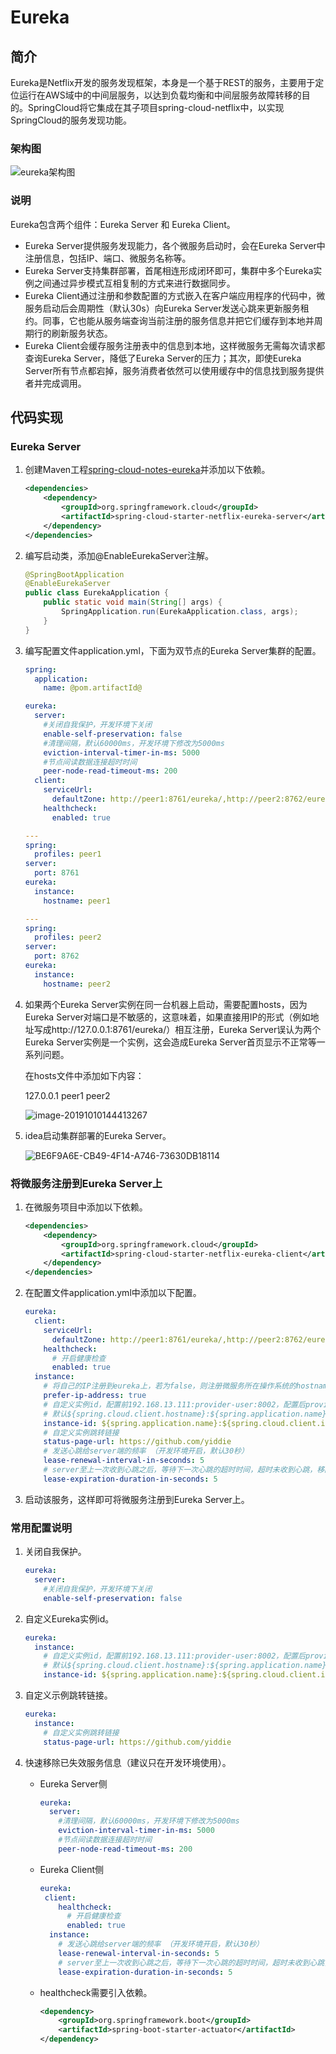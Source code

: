 # Eureka

## 简介

Eureka是Netflix开发的服务发现框架，本身是一个基于REST的服务，主要用于定位运行在AWS域中的中间层服务，以达到负载均衡和中间层服务故障转移的目的。SpringCloud将它集成在其子项目spring-cloud-netflix中，以实现SpringCloud的服务发现功能。

### 架构图

<img src="./assets/eureka架构图.png" alt="eureka架构图" style="zoom:100%;" />

### 说明

Eureka包含两个组件：Eureka Server 和 Eureka Client。

- Eureka Server提供服务发现能力，各个微服务启动时，会在Eureka Server中注册信息，包括IP、端口、微服务名称等。
- Eureka Server支持集群部署，首尾相连形成闭环即可，集群中多个Eureka实例之间通过异步模式互相复制的方式来进行数据同步。
- Eureka Client通过注册和参数配置的方式嵌入在客户端应用程序的代码中，微服务启动后会周期性（默认30s）向Eureka Server发送心跳来更新服务租约。同事，它也能从服务端查询当前注册的服务信息并把它们缓存到本地并周期行的刷新服务状态。
- Eureka Client会缓存服务注册表中的信息到本地，这样微服务无需每次请求都查询Eureka Server，降低了Eureka Server的压力；其次，即使Eureka Server所有节点都宕掉，服务消费者依然可以使用缓存中的信息找到服务提供者并完成调用。

## 代码实现

### Eureka Server

1. 创建Maven工程[spring-cloud-notes-eureka](../spring-cloud-notes-eureka)并添加以下依赖。

   ```xml
   <dependencies>
       <dependency>
           <groupId>org.springframework.cloud</groupId>
           <artifactId>spring-cloud-starter-netflix-eureka-server</artifactId>
       </dependency>
   </dependencies>
   ```

2. 编写启动类，添加@EnableEurekaServer注解。

   ```java
   @SpringBootApplication
   @EnableEurekaServer
   public class EurekaApplication {
       public static void main(String[] args) {
           SpringApplication.run(EurekaApplication.class, args);
       }
   }
   ```

3. 编写配置文件application.yml，下面为双节点的Eureka Server集群的配置。

   ```yml
   spring:
     application:
       name: @pom.artifactId@
   
   eureka:
     server:
       #关闭自我保护，开发环境下关闭
       enable-self-preservation: false
       #清理间隔，默认60000ms，开发环境下修改为5000ms
       eviction-interval-timer-in-ms: 5000
       #节点间读数据连接超时时间
       peer-node-read-timeout-ms: 200
     client:
       serviceUrl:
         defaultZone: http://peer1:8761/eureka/,http://peer2:8762/eureka/
       healthcheck:
         enabled: true
   
   ---
   spring:
     profiles: peer1
   server:
     port: 8761
   eureka:
     instance:
       hostname: peer1
   
   ---
   spring:
     profiles: peer2
   server:
     port: 8762
   eureka:
     instance:
       hostname: peer2
   ```

4. 如果两个Eureka Server实例在同一台机器上启动，需要配置hosts，因为Eureka Server对端口是不敏感的，这意味着，如果直接用IP的形式（例如地址写成http://127.0.0.1:8761/eureka/）相互注册，Eureka Server误认为两个Eureka Server实例是一个实例，这会造成Eureka Server首页显示不正常等一系列问题。

   在hosts文件中添加如下内容：

   127.0.0.1       peer1 peer2

   ![image-20191010144413267](./assets/image-20191010144413267.png)
   
5. idea启动集群部署的Eureka Server。

   ![BE6F9A6E-CB49-4F14-A746-73630DB18114](/Users/lipengguang/IdeaProjects/spring-cloud-notes/docs/assets/idea启动eureka集群.png)

### 将微服务注册到Eureka Server上

1. 在微服务项目中添加以下依赖。

   ```xml
   <dependencies>
       <dependency>
           <groupId>org.springframework.cloud</groupId>
           <artifactId>spring-cloud-starter-netflix-eureka-client</artifactId>
       </dependency>
   </dependencies>
   ```

2. 在配置文件application.yml中添加以下配置。

   ```yml
   eureka:
     client:
       serviceUrl:
         defaultZone: http://peer1:8761/eureka/,http://peer2:8762/eureka/
       healthcheck:
         # 开启健康检查
         enabled: true
     instance:
       # 将自己的IP注册到eureka上，若为false，则注册微服务所在操作系统的hostname到eureka上
       prefer-ip-address: true
       # 自定义实例id，配置前192.168.13.111:provider-user:8002，配置后provider-user:192.168.13.111:8002
       # 默认${spring.cloud.client.hostname}:${spring.application.name}:${spring.application.instance_id}:${service.port}
       instance-id: ${spring.application.name}:${spring.cloud.client.ipaddress}:${server.port}
       # 自定义实例跳转链接
       status-page-url: https://github.com/yiddie
       # 发送心跳给server端的频率 （开发环境开启，默认30秒）
       lease-renewal-interval-in-seconds: 5
       # server至上一次收到心跳之后，等待下一次心跳的超时时间，超时未收到心跳，移除instance （开发环境开启，默认90秒）
       lease-expiration-duration-in-seconds: 5
   ```

3. 启动该服务，这样即可将微服务注册到Eureka Server上。

### 常用配置说明

1. 关闭自我保护。

   ```yml
   eureka:
     server:
       #关闭自我保护，开发环境下关闭
       enable-self-preservation: false
   ```

2. 自定义Eureka实例id。

   ```yml
   eureka:
     instance:
       # 自定义实例id，配置前192.168.13.111:provider-user:8002，配置后provider-user:192.168.13.111:8002
       # 默认${spring.cloud.client.hostname}:${spring.application.name}:${spring.application.instance_id}:${service.port}
       instance-id: ${spring.application.name}:${spring.cloud.client.ipaddress}:${server.port}
   ```

3. 自定义示例跳转链接。

   ```yml
   eureka:
     instance:
       # 自定义实例跳转链接
       status-page-url: https://github.com/yiddie
   ```

4. 快速移除已失效服务信息（建议只在开发环境使用）。

   - Eureka Server侧

     ```yml
     eureka:
       server:
         #清理间隔，默认60000ms，开发环境下修改为5000ms
         eviction-interval-timer-in-ms: 5000
         #节点间读数据连接超时时间
         peer-node-read-timeout-ms: 200
     ```

   - Eureka Client侧

     ```yml
     eureka:
      client:
         healthcheck:
           # 开启健康检查
           enabled: true
       instance:
         # 发送心跳给server端的频率 （开发环境开启，默认30秒）
         lease-renewal-interval-in-seconds: 5
         # server至上一次收到心跳之后，等待下一次心跳的超时时间，超时未收到心跳，移除instance （开发环境开启，默认90秒）
         lease-expiration-duration-in-seconds: 5
     ```
   
   - healthcheck需要引入依赖。
   
     ```xml
     <dependency>
         <groupId>org.springframework.boot</groupId>
         <artifactId>spring-boot-starter-actuator</artifactId>
     </dependency>
     ```
